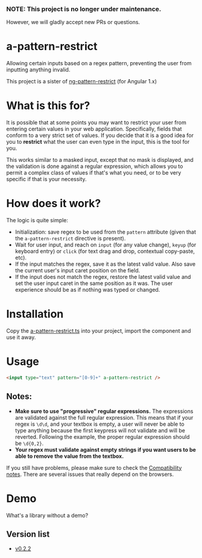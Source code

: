 ### NOTE: This project is no longer under maintenance.

However, we will gladly accept new PRs or questions.

# a-pattern-restrict

Allowing certain inputs based on a regex pattern, preventing the user from inputting anything invalid.

This project is a sister of [ng-pattern-restrict](https://github.com/AlphaGit/ng-pattern-restrict/) (for Angular 1.x)

# What is this for?

It is possible that at some points you may want to restrict your user from entering certain values in your web application. Specifically, fields that conform to a very strict set of values. If you decide that it is a good idea for you to **restrict** what the user can even type in the input, this is the tool for you.

This works similar to a masked input, except that no mask is displayed, and the validation is done against a regular expression, which allows you to permit a complex class of values if that's what you need, or to be very specific if that is your necessity.

# How does it work?

The logic is quite simple:

- Initialization: save regex to be used from the `pattern` attribute (given that the `a-pattern-restrict` directive is present).
- Wait for user input, and reach on `input` (for any value change), `keyup` (for keyboard entry) or `click` (for text drag and drop, contextual copy-paste, etc).
- If the input matches the regex, save it as the latest valid value. Also save the current user's input caret position on the field.
- If the input does not match the regex, restore the latest valid value and set the user input caret in the same position as it was. The user experience should be as if nothing was typed or changed.

# Installation

Copy the [a-pattern-restrict.ts][srcfile] into your project, import the component and use it away.

# Usage

```html
<input type="text" pattern="[0-9]+" a-pattern-restrict />
```

## Notes:

- **Make sure to use "progressive" regular expressions.** The expressions are validated against the full regular expression. This means that if your regex is `\d\d`, and your textbox is empty, a user will never be able to type anything because the first keypress will not validate and will be reverted. Following the example, the proper regular expression should be `\d{0,2}`.
- **Your regex must validate against empty strings if you want users to be able to remove the value from the textbox.**

If you still have problems, please make sure to check the [Compatibility notes][compatibility]. There are several issues that really depend on the browsers.

# Demo

What's a library without a demo?

## Version list

- [v0.2.2](https://github.com/AlphaGit/a-pattern-restrict/releases/tag/v0.2.2)

[compatibility]: docs/compatibility.md
[srcfile]: src/a-pattern-restrict.ts

